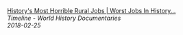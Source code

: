 <!--2024-07-21 00:18:13-->
<div class="yb">
  <a class="nodecor" href="/posts.html?istoriya/historys_most_horrible_rural_jobs_worst_jobs_in_history_timeline">
    <img class="preview" data-videoid="1L8oweV0Cs0" src="https://i.ytimg.com/vi/1L8oweV0Cs0/hqdefault.jpg" align="middle" alt="">
  </a>
  <div class="inlbl text">
    <a class="nodecor" href="/posts.html?istoriya/historys_most_horrible_rural_jobs_worst_jobs_in_history_timeline">History's Most Horrible Rural Jobs | Worst Jobs In History...</a><br>
    <i class="smaller2">Timeline - World History Documentaries</i><br>
    <i class="smaller3">2018-02-25</i>
  </div>
</div>

